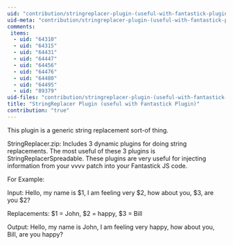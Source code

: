 ```yaml
---
uid: "contribution/stringreplacer-plugin-(useful-with-fantastick-plugin)"
uid-meta: "contribution/stringreplacer-plugin-(useful-with-fantastick-plugin)-meta"
comments: 
 items: 
  - uid: "64310"
  - uid: "64315"
  - uid: "64431"
  - uid: "64447"
  - uid: "64456"
  - uid: "64476"
  - uid: "64480"
  - uid: "64495"
  - uid: "89379"
uid-files: "contribution/stringreplacer-plugin-(useful-with-fantastick-plugin)-files"
title: "StringReplacer Plugin (useful with Fantastick Plugin)"
contribution: "true"
---
```


This plugin is a generic string replacement sort-of thing. 

StringReplacer.zip: Includes 3 dynamic plugins for doing string replacements. The most useful of these 3 plugins is StringReplacerSpreadable. These plugins are very useful for injecting information from your vvvv patch into your Fantastick JS code.

For Example:

Input:
Hello, my name is $1, I am feeling very $2, how about you, $3, are you $2?

Replacements:
$1 = John, $2 = happy, $3 = Bill

Output:
Hello, my name is John, I am feeling very happy, how about you, Bill, are you happy?